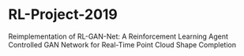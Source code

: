 # RL-Project-2019
Reimplementation of RL-GAN-Net: A Reinforcement Learning Agent Controlled GAN Network for Real-Time Point Cloud Shape Completion
